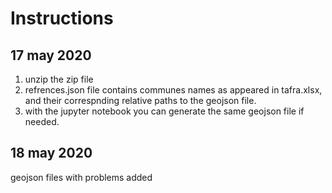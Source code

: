 # Instructions
## 17 may 2020
1) unzip the zip file
2) refrences.json file contains communes names as appeared in tafra.xlsx, and their correspnding relative paths to the geojson file.
3) with the jupyter notebook you can generate the same geojson file if needed.
## 18 may 2020
geojson files with problems added

